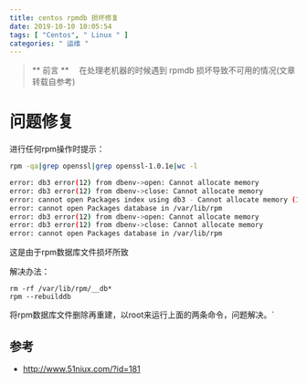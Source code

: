 ```yaml
---
title: centos rpmdb 损坏修复
date: 2019-10-10 10:05:54
tags: [ "Centos", " Linux " ]
categories: " 运维 "
---
```


> ** 前言 **
　在处理老机器的时候遇到 rpmdb 损坏导致不可用的情况(文章转载自参考)

# 问题修复

进行任何rpm操作时提示：

```bash
rpm -qa|grep openssl|grep openssl-1.0.1e|wc -l

error: db3 error(12) from dbenv->open: Cannot allocate memory
error: db3 error(12) from dbenv->close: Cannot allocate memory
error: cannot open Packages index using db3 - Cannot allocate memory (12)
error: cannot open Packages database in /var/lib/rpm
error: db3 error(12) from dbenv->open: Cannot allocate memory
error: db3 error(12) from dbenv->close: Cannot allocate memory
error: cannot open Packages database in /var/lib/rpm
```

这是由于rpm数据库文件损坏所致

解决办法：

```shell
rm -rf /var/lib/rpm/__db*
rpm --rebuilddb
```

将rpm数据库文件删除再重建，以root来运行上面的两条命令，问题解决。`

## 参考

- http://www.51niux.com/?id=181
